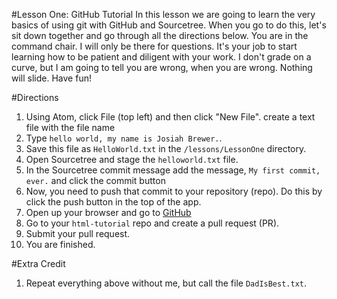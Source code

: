 #Lesson One: GitHub Tutorial
In this lesson we are going to learn the very basics of using git with GitHub and Sourcetree. When you go to do this, let's sit down together and go through all the directions below. You are in the command chair. I will only be there for questions. It's your job to start learning how to be patient and diligent with your work. I don't grade on a curve, but I am going to tell you are wrong, when you are wrong. Nothing will slide. Have fun!

#Directions
1. Using Atom, click File (top left) and then click "New File". create a text file with the file name
2. Type `hello world, my name is Josiah Brewer.`.
3. Save this file as `HelloWorld.txt` in the `/lessons/LessonOne` directory.
3. Open Sourcetree and stage the `helloworld.txt` file.
4. In the Sourcetree commit message add the message, `My first commit, ever.` and click the commit button
5. Now, you need to push that commit to your repository (repo). Do this by click the push button in the top of the app.
6. Open up your browser and go to [GitHub](http://www.github.com)
7. Go to your `html-tutorial` repo and create a pull request (PR).
8. Submit your pull request.
9. You are finished.

#Extra Credit
1. Repeat everything above without me, but call the file `DadIsBest.txt`.
